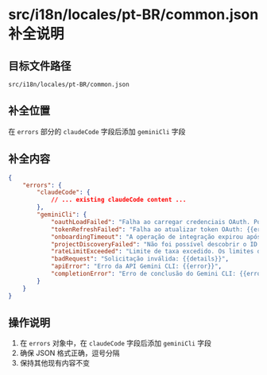 # src/i18n/locales/pt-BR/common.json 补全说明

## 目标文件路径

`src/i18n/locales/pt-BR/common.json`

## 补全位置

在 `errors` 部分的 `claudeCode` 字段后添加 `geminiCli` 字段

## 补全内容

```json
{
	"errors": {
		"claudeCode": {
			// ... existing claudeCode content ...
		},
		"geminiCli": {
			"oauthLoadFailed": "Falha ao carregar credenciais OAuth. Por favor, autentique-se primeiro: {{error}}",
			"tokenRefreshFailed": "Falha ao atualizar token OAuth: {{error}}",
			"onboardingTimeout": "A operação de integração expirou após 60 segundos. Por favor, tente novamente mais tarde.",
			"projectDiscoveryFailed": "Não foi possível descobrir o ID do projeto. Certifique-se de estar autenticado com 'gemini auth'.",
			"rateLimitExceeded": "Limite de taxa excedido. Os limites do nível gratuito foram atingidos.",
			"badRequest": "Solicitação inválida: {{details}}",
			"apiError": "Erro da API Gemini CLI: {{error}}",
			"completionError": "Erro de conclusão do Gemini CLI: {{error}}"
		}
	}
}
```

## 操作说明

1. 在 `errors` 对象中，在 `claudeCode` 字段后添加 `geminiCli` 字段
2. 确保 JSON 格式正确，逗号分隔
3. 保持其他现有内容不变

